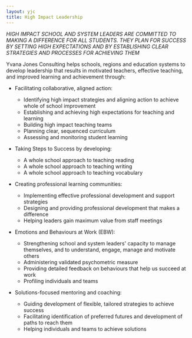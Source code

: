 ```yaml
---
layout: yjc
title: High Impact Leadership
---
```

*HIGH IMPACT SCHOOL AND SYSTEM LEADERS ARE COMMITTED TO MAKING A DIFFERENCE FOR ALL STUDENTS. THEY PLAN FOR SUCCESS BY SETTING HIGH EXPECTATIONS AND BY ESTABLISHING CLEAR STRATEGIES AND PROCESSES FOR ACHIEVING THEM*
 
Yvana Jones Consulting helps schools, regions and education systems to develop leadership that results in motivated teachers, effective teaching, and improved learning and achievement through:

*	Facilitating collaborative, aligned action:
	*	Identifying high impact strategies and aligning action to achieve whole of school improvement
	*	Establishing and achieving high expectations for teaching and learning
	*	Building high impact teaching teams
	*	Planning clear, sequenced curriculum
	*	Assessing and monitoring student learning
 
*	Taking Steps to Success by developing:
	*	A whole school approach to teaching reading
	*	A whole school approach to teaching writing
	*	A whole school approach to teaching vocabulary
 
*	Creating professional learning communities:
	*	Implementing effective professional development and support strategies
	*	Designing and providing professional development that makes a difference
	*	Helping leaders gain maximum value from staff meetings
 
*	Emotions and Behaviours at Work (EBW):
	*	Strengthening school and system leaders' capacity to manage themselves, and to understand, engage, manage and motivate others
	*	Administering validated psychometric measure
	*	Providing detailed feedback on behaviours that help us succeed at work
	*	Profiling individuals and teams

*	Solutions-focused mentoring and coaching:
	*	Guiding development of flexible, tailored strategies to achieve success
	*	Facilitating identification of preferred futures and development of paths to reach them
	*	Helping individuals and teams to achieve solutions
